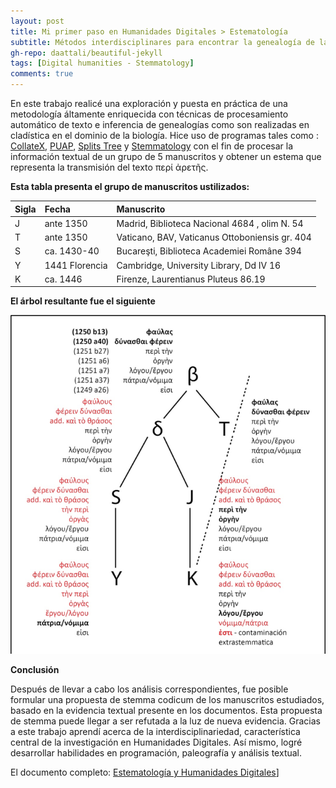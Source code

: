 ```yaml
---
layout: post
title: Mi primer paso en Humanidades Digitales > Estematología
subtitle: Métodos interdisciplinares para encontrar la genealogía de la transmisión de manuscritos - El caso del περί ἀρετῆς ἀριστοτέλοσς
gh-repo: daattali/beautiful-jekyll
tags: [Digital humanities - Stemmatology]
comments: true
---
```


En este trabajo realicé una exploración y puesta en práctica de una metodología áltamente enriquecida con técnicas de procesamiento automático de texto e inferencia de genealogías como son realizadas en cladística en el dominio de la biología.
Hice uso de programas tales como : [CollateX](https://collatex.net/demo/), [PUAP](https://paup.phylosolutions.com/), [Splits Tree](https://uni-tuebingen.de/en/fakultaeten/mathematisch-naturwissenschaftliche-fakultaet/fachbereiche/informatik/lehrstuehle/algorithms-in-bioinformatics/software/splitstree/) y [Stemmatology](https://github.com/Jean-Baptiste-Camps/stemmatology) con el fin de procesar la información textual de un grupo de 5 manuscritos y obtener un estema que representa la transmisión del texto περί ἀρετῆς.

**Esta tabla presenta el grupo de manuscritos ustilizados:**

| Sigla | Fecha | Manuscrito |
| :------ |:--- | :--- |
| J | ante 1350 | Madrid, Biblioteca Nacional 4684 , olim N. 54 |
| T | ante 1350 | Vaticano, BAV, Vaticanus Ottoboniensis gr. 404 |
| S | ca. 1430-40 | Bucareşti, Biblioteca Academiei Române 394 |
| Y | 1441 Florencia | Cambridge, University Library, Dd IV 16 |
| K | ca. 1446 | Firenze, Laurentianus Pluteus 86.19 |

**El árbol resultante fue el siguiente**

[![Stemma Coducim de περί ἀρετῆς](/assets/img/stemma.png "Stemma Codicum")](/assets/img/stemmabg.png "Stemma Codicum")

**Conclusión**

Después de llevar a cabo los análisis correspondientes, fue posible formular una propuesta de stemma codicum de los manuscritos estudiados, basado en la evidencia textual presente en los documentos. Esta propuesta de stemma puede llegar a ser refutada a la luz de nueva evidencia.
Gracias a este trabajo aprendí acerca de la interdisciplinariedad, característica central de la investigación en Humanidades Digitales. Así mismo, logré desarrollar habilidades en programación, paleografía y análisis textual.

El documento completo: [Estematología y Humanidades Digitales](https://drive.google.com/file/d/1Ahgh6tBTiBOB63XmVcHUwtrr3IrbhTon/view?usp=sharing)]
